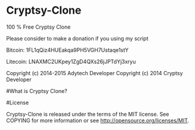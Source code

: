 # Cryptsy-Clone

100 % Free Cryptsy Clone

Please consider to make a donation if you using my script

Bitcoin:  1FL1qQiz4HUEakqa9PH5VGH7Ustaqe1stY

Litecoin: LNAXMC2UKpey1ZgD4QXs26jJPTdYj3xryu

Copyright (c) 2014-2015 Adytech Developer Copyright (c) 2014 Cryptsy Developer

#What is Cryptsy Clone?



#License

Cryptsy-Clone is released under the terms of the MIT license. See COPYING for more information or see http://opensource.org/licenses/MIT.
